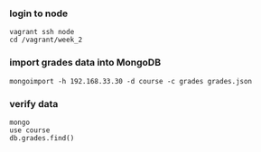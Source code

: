 ### login to node

    vagrant ssh node
    cd /vagrant/week_2

### import grades data into MongoDB

    mongoimport -h 192.168.33.30 -d course -c grades grades.json 

### verify data

    mongo
    use course
    db.grades.find()
